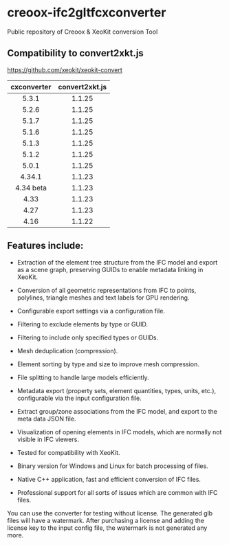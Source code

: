 # creoox-ifc2gltfcxconverter
Public repository of Creoox &amp; XeoKit conversion Tool

## Compatibility to convert2xkt.js
https://github.com/xeokit/xeokit-convert

|  cxconverter    | convert2xkt.js    |
|  :---:    | :---:    |
|  5.3.1   | 1.1.25   |
|  5.2.6   | 1.1.25   |
|  5.1.7   | 1.1.25   |
|  5.1.6   | 1.1.25   |
|  5.1.3   | 1.1.25   |
|  5.1.2   | 1.1.25   |
|  5.0.1   | 1.1.25   |
|  4.34.1   | 1.1.23   |
|  4.34 beta   | 1.1.23   |
|  4.33   | 1.1.23   |
|  4.27  | 1.1.23   |
|  4.16  | 1.1.22   |


## Features include:
-  Extraction of the element tree structure from the IFC model and export as a scene graph, preserving GUIDs to enable metadata linking in XeoKit.

-  Conversion of all geometric representations from IFC to points, polylines, triangle meshes and text labels for GPU rendering.

-  Configurable export settings via a configuration file.

-  Filtering to exclude elements by type or GUID.

-  Filtering to include only specified types or GUIDs.

-  Mesh deduplication (compression).

-  Element sorting by type and size to improve mesh compression.

-  File splitting to handle large models efficiently.

-  Metadata export (property sets, element quantities, types, units, etc.), configurable via the input configuration file.

-  Extract group/zone associations from the IFC model, and export to the meta data JSON file.

-  Visualization of opening elements in IFC models, which are normally not visible in IFC viewers.

-  Tested for compatibility with XeoKit.

-  Binary version for Windows and Linux for batch processing of files.
  
-  Native C++ application, fast and efficient conversion of IFC files.

-  Professional support for all sorts of issues which are common with IFC files.


<!-- The converter acts like an adapter to IFC, which hides the complexity of many different geometric representation methods, combined with complex hierarchies of coordinate systems, and boolean operations (CSG) between any of those geometric items.
The converter exposes the simplest possible common denominator for geometry - points, polygons and triangles.  -->

You can use the converter for testing without license. The generated glb files will have a watermark. After purchasing a license and adding the license key to the input config file, the watermark is not generated any more.

